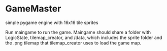# GameMaster
simple pygame engine with 16x16 tile sprites

Run maingame to run the game. Maingame should share a folder with LogicState, tilemap_creator, and /data, which includes the sprite folder and the .png tilemap that tilemap_creator uses to load the game map.
